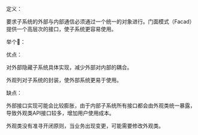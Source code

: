 定义：

要求子系统的外部与内部通信必须通过一个统一的对象进行。门面模式（Facad）提供一个高层次的接口，使子系统更容易使用。

举个🌰：

优点：

对外部隐藏子系统具体实现，减少外部对内部的耦合。

外观列对子系统的封装，使外部系统更易于使用。

缺点：

外部接口实现可能会比较膨胀，由于内部子系统所有接口都会由外观类统一暴露，导致外观类API接口较多，增加用户使用成本。

外观类没有准寻开闭原则，当业务出现变更，可能需要修改外观类。